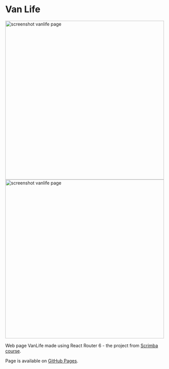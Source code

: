 # Van Life

<img src="https://user-images.githubusercontent.com/94777746/224261975-89a736ba-32a3-4a4a-bfc8-b40128b5334b.png" width="500px" alt="screenshot vanlife page" />

<img src="https://user-images.githubusercontent.com/94777746/224262331-e82ce03b-4c65-4dbb-9c01-00528deb9522.png" width="500px" alt="screenshot vanlife page" />

Web page VanLife made using React Router 6 - the project from [Scrimba course](https://scrimba.com/learn/reactrouter6). 

Page is available on [GitHub Pages](https://seltaria.github.io/vanlife/).

